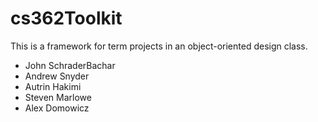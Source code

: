 # cs362Toolkit
This is a framework for term projects in an object-oriented design class.

- John SchraderBachar
- Andrew Snyder
- Autrin Hakimi
- Steven Marlowe
- Alex Domowicz
